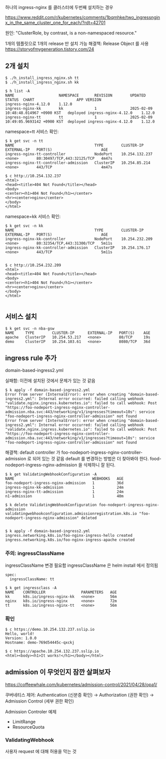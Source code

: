 

하나의 ingress-nginx 를 클러스터에 두번째 설치하는 경우

https://www.reddit.com/r/kubernetes/comments/1bqmhke/two_ingressnginx_in_the_same_cluster_one_for_each/?rdt=42701

원인:
"ClusterRole, by contrast, is a non-namespaced resource."


1개의 템플릿으로 1개의 release 만 설치 가능
해결책: Release Object 를 사용
https://storyofmygeneration.tistory.com/24



## 2개 설치

```
$ ./h_install_ingress_nginx.sh tt
$ ./h_install_ingress_nginx.sh kk
```

```
$ h list -A
NAME                    NAMESPACE       REVISION        UPDATED                                STATUS  CHART                   APP VERSION
ingress-nginx-4.12.0    1.12.0
ingress-nginx-kk        kk              1               2025-02-09 10:48:48.014967 +0900 KST   deployed ingress-nginx-4.12.0    1.12.0
ingress-nginx-tt        tt              1               2025-02-09 10:49:05.9693142 +0900 KST  deployed ingress-nginx-4.12.0    1.12.0
```

namespace=tt 서비스 확인:
```
$ k get svc -n tt
NAME                                    TYPE        CLUSTER-IP       EXTERNAL-IP   PORT(S)                      AGE
ingress-nginx-tt-controller             NodePort    10.254.132.237   <none>        80:30497/TCP,443:32125/TCP   4m47s
ingress-nginx-tt-controller-admission   ClusterIP   10.254.85.214    <none>        443/TCP                      4m47s

$ c http://10.254.132.237
<html>
<head><title>404 Not Found</title></head>
<body>
<center><h1>404 Not Found</h1></center>
<hr><center>nginx</center>
</body>
</html>

```


namespace=kk 서비스 확인:
```
$ k get svc -n kk
NAME                                    TYPE        CLUSTER-IP       EXTERNAL-IP   PORT(S)                      AGE
ingress-nginx-kk-controller             NodePort    10.254.232.209   <none>        80:32354/TCP,443:31300/TCP   5m11s
ingress-nginx-kk-controller-admission   ClusterIP   10.254.176.17    <none>        443/TCP                      5m11s


$ c http://10.254.232.209
<html>
<head><title>404 Not Found</title></head>
<body>
<center><h1>404 Not Found</h1></center>
<hr><center>nginx</center>
</body>
</html>


```


## 서비스 설치


```
$ k get svc -n nba-gsw
NAME     TYPE        CLUSTER-IP      EXTERNAL-IP   PORT(S)    AGE
apache   ClusterIP   10.254.53.217   <none>        80/TCP     19s
demo     ClusterIP   10.254.103.61   <none>        8080/TCP   36d

```



## ingress rule 추가
domain-based-ingress2.yml


실패함: 이전에 설치된 것에서 문제가 있는 것 같음
```
$ k apply -f domain-based-ingress2.yml
Error from server (InternalError): error when creating "domain-based-ingress2.yml": Internal error occurred: failed calling webhook "validate.nginx.ingress.kubernetes.io": failed to call webhook: Post "https://foo-nodeport-ingress-nginx-controller-admission.nba.svc:443/networking/v1/ingresses?timeout=10s": service "foo-nodeport-ingress-nginx-controller-admission" not found
Error from server (InternalError): error when creating "domain-based-ingress2.yml": Internal error occurred: failed calling webhook "validate.nginx.ingress.kubernetes.io": failed to call webhook: Post "https://foo-nodeport-ingress-nginx-controller-admission.nba.svc:443/networking/v1/ingresses?timeout=10s": service "foo-nodeport-ingress-nginx-controller-admission" not found

```

해결책:
default controller 가 foo-nodeport-ingress-nginx-controller-admission 로 되어 있는 것 같음
default 를 변경하는 방법은 더 찾아봐야 한다.
food-nodeport-ingress-nginx-admission 을 삭제하니 잘 된다.

```
$ k get ValidatingWebhookConfiguration -A
NAME                                   WEBHOOKS   AGE
foo-nodeport-ingress-nginx-admission   1          36d
ingress-nginx-kk-admission             1          24m
ingress-nginx-tt-admission             1          24m
n1-admission                           1          40m

```


```
$ k delete ValidatingWebhookConfiguration foo-nodeport-ingress-nginx-admission
validatingwebhookconfiguration.admissionregistration.k8s.io "foo-nodeport-ingress-nginx-admission" deleted


$ k apply -f domain-based-ingress2.yml
ingress.networking.k8s.io/foo-nginx-ingress-hello created
ingress.networking.k8s.io/foo-nginx-ingress-apache created

```


### 주의: ingressClassName

ingressClassName 변경 필요함
ingressClassName 은 helm install 에서 정의됨
```
spec:
  ingressClassName: tt

```

```
$ k get ingressclass -A
NAME    CONTROLLER                PARAMETERS   AGE
kk      k8s.io/ingress-nginx-kk   <none>       56m
nginx   k8s.io/ingress-nginx      <none>       72m
tt      k8s.io/ingress-nginx-tt   <none>       56m
```


### 확인

```
$ c https://demo.10.254.132.237.sslip.io
Hello, world!
Version: 1.0.0
Hostname: demo-769d54445c-qxckj

$ c https://apache.10.254.132.237.sslip.io
<html><body><h1>It works!</h1></body></html>

```




## admission 이 무엇인지 잠깐 살펴보자
https://coffeewhale.com/kubernetes/admission-control/2021/04/28/opa1/


쿠버네티스 제어: Authentication (신분증 확인) -> Authorization (권한 확인) -> Admission Control (세부 권한 확인)

Admission Controler 예제
- LimitRange
- ResourceQuota


### ValidatingWebhook
사용자 request 에 대해 허용을 막는 것
